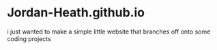 # Jordan-Heath.github.io

i just wanted to make a simple little website that branches off onto some coding projects
